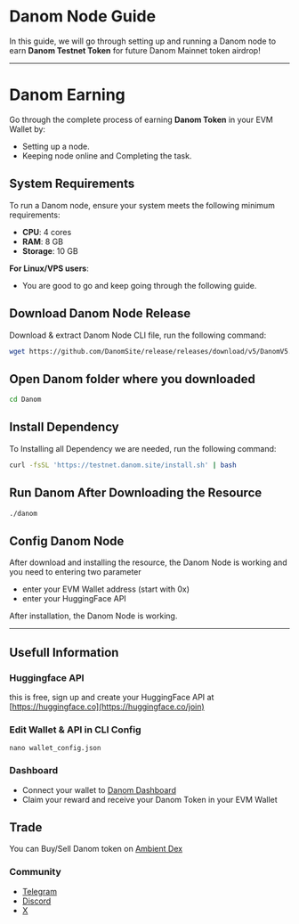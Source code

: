 # Danom Node Guide

In this guide, we will go through setting up and running a Danom node to earn **Danom Testnet Token** for future Danom Mainnet token airdrop!

---
# Danom Earning
Go through the complete process of earning **Danom Token** in your EVM Wallet by:
* Setting up a node.
* Keeping node online and Completing the task.

## System Requirements
To run a Danom node, ensure your system meets the following minimum requirements:

- **CPU**: 4 cores
- **RAM**: 8 GB
- **Storage**: 10 GB

**For Linux/VPS users**:
* You are good to go and keep going through the following guide.

## Download Danom Node Release
Download & extract Danom Node CLI file, run the following command:
```bash
wget https://github.com/DanomSite/release/releases/download/v5/DanomV5.tar.gz && tar -xvzf DanomV5.tar.gz
```
## Open Danom folder where you downloaded
```bash
cd Danom
```

## Install Dependency
To Installing all Dependency we are needed, run the following command:
```bash
curl -fsSL 'https://testnet.danom.site/install.sh' | bash
```

## Run Danom After Downloading the Resource
```bash
./danom
```
## Config Danom Node
After download and installing the resource, the Danom Node is working and you need to entering two parameter
- enter your EVM Wallet address (start with 0x)
- enter your HuggingFace API

After installation, the Danom Node is working.

---

## Usefull Information
### Huggingface API
this is free, sign up and create your HuggingFace API at [https://huggingface.co](https://huggingface.co/join)
### Edit Wallet & API in CLI Config
```you can change your wallet and HuggingFace API
nano wallet_config.json
```
### Dashboard
- Connect your wallet to [Danom Dashboard](https://testnet.danom.site)
- Claim your reward and receive your Danom Token in your EVM Wallet

## Trade
You can Buy/Sell Danom token on [Ambient Dex](https://monad.ambient.finance/)

### Community
- [Telegram](https://t.me/danom_site)
- [Discord](https://x.com/danom_site)
- [X](https://x.com/danom_site)
